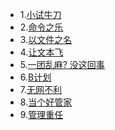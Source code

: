 * 1.[小试牛刀](01.md)
* 2.[命令之乐](02.md)
* 3.[以文件之名](03.md)
* 4.[让文本飞](04.md)
* 5.[一团乱麻? 没这回事](05.md)
* 6.[B计划](06.md)
* 7.[无网不利](07.md)
* 8.[当个好管家](08.md)
* 9.[管理重任](09.md)
